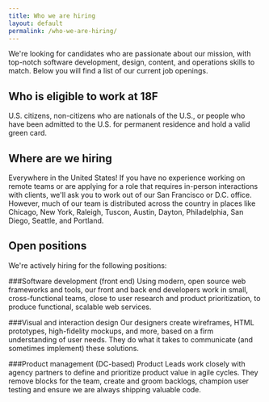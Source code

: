 ```yaml
---
title: Who we are hiring
layout: default
permalink: /who-we-are-hiring/
---
```

We're looking for candidates who are passionate about our mission, with top-notch software development, design, content, and operations skills to match. Below you will find a list of our current job openings.

## Who is eligible to work at 18F

U.S. citizens, non-citizens who are nationals of the U.S., or people who have been admitted to the U.S. for permanent residence and hold a valid green card.

## Where are we hiring

Everywhere in the United States! If you have no experience working on remote teams or are applying for a role that requires in-person interactions with clients, we'll ask you to work out of our San Francisco or D.C. office. However, much of our team is distributed across the country in places like Chicago, New York, Raleigh, Tuscon, Austin, Dayton, Philadelphia, San Diego, Seattle, and Portland.

## Open positions
We're actively hiring for the following positions:

###Software development (front end)
Using modern, open source web frameworks and tools, our front and back end developers work in small, cross-functional teams, close to user research and product prioritization, to produce functional, scalable web services.

###Visual and interaction design
Our designers create wireframes, HTML prototypes, high-fidelity mockups, and more, based on a firm understanding of user needs. They do what it takes to communicate (and sometimes implement) these solutions.

###Product management (DC-based)
Product Leads work closely with agency partners to define and prioritize product value in agile cycles. They remove blocks for the team, create and groom backlogs, champion user testing and ensure we are always shipping valuable code.

